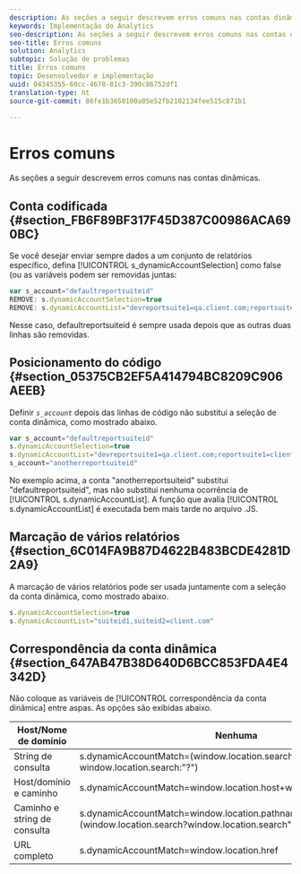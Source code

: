 ```yaml
---
description: As seções a seguir descrevem erros comuns nas contas dinâmicas.
keywords: Implementação do Analytics
seo-description: As seções a seguir descrevem erros comuns nas contas dinâmicas.
seo-title: Erros comuns
solution: Analytics
subtopic: Solução de problemas
title: Erros comuns
topic: Desenvolvedor e implementação
uuid: 04345355-60cc-4678-81c3-390c86752df1
translation-type: ht
source-git-commit: 86fe1b3650100a05e52fb2102134fee515c871b1

---
```



# Erros comuns

As seções a seguir descrevem erros comuns nas contas dinâmicas.

## Conta codificada {#section_FB6F89BF317F45D387C00986ACA690BC}

Se você desejar enviar sempre dados a um conjunto de relatórios específico, defina [!UICONTROL s_dynamicAccountSelection] como false (ou as variáveis podem ser removidas juntas:

```js
var s_account="defaultreportsuiteid" 
REMOVE: s.dynamicAccountSelection=true 
REMOVE: s.dynamicAccountList="devreportsuite1=qa.client.com;reportsuite1=client.com" 
```

Nesse caso, defaultreportsuiteid é sempre usada depois que as outras duas linhas são removidas.

## Posicionamento do código {#section_05375CB2EF5A414794BC8209C906AEEB}

Definir *`s_account`* depois das linhas de código não substitui a seleção de conta dinâmica, como mostrado abaixo.

```js
var s_account="defaultreportsuiteid" 
s.dynamicAccountSelection=true 
s.dynamicAccountList="devreportsuite1=qa.client.com;reportsuite1=client.com" 
s_account="anotherreportsuiteid" 
```

No exemplo acima, a conta "anotherreportsuiteid" substitui "defaultreportsuiteid", mas não substitui nenhuma ocorrência de [!UICONTROL s.dynamicAccountList]. A função que avalia [!UICONTROL s.dynamicAccountList] é executada bem mais tarde no arquivo .JS.

## Marcação de vários relatórios {#section_6C014FA9B87D4622B483BCDE4281D2A9}

A marcação de vários relatórios pode ser usada juntamente com a seleção da conta dinâmica, como mostrado abaixo.

```js
s.dynamicAccountSelection=true 
s.dynamicAccountList="suiteid1,suiteid2=client.com" 
```

## Correspondência da conta dinâmica {#section_647AB47B38D640D6BCC853FDA4E4342D}

Não coloque as variáveis de [!UICONTROL correspondência da conta dinâmica] entre aspas. As opções são exibidas abaixo.

| Host/Nome de domínio | Nenhuma |
|---|---|
| String de consulta | s.dynamicAccountMatch=(window.location.search?window.location.search:"?") |
| Host/domínio e caminho | s.dynamicAccountMatch=window.location.host+window.lcation.pathname |
| Caminho e string de consulta | s.dynamicAccountMatch=window.location.pathname+(window.location.search?window.location.search""?") |
| URL completo | s.dynamicAccountMatch=window.location.href |

